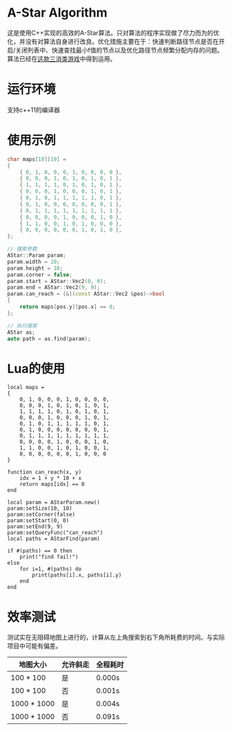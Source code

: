 # A-Star Algorithm
这是使用C++实现的高效的A-Star算法。只对算法的程序实现做了尽力而为的优化，并没有对算法自身进行改良。优化措施主要在于：快速判断路径节点是否在开启/关闭列表中、快速查找最小f值的节点以及优化路径节点频繁分配内存的问题。算法已经在[这款三消类游戏](https://github.com/zhangpanyi/eliminate-game)中得到运用。

# 运行环境
支持c++11的编译器

# 使用示例
```c++
char maps[10][10] =
{
	{ 0, 1, 0, 0, 0, 1, 0, 0, 0, 0 },
	{ 0, 0, 0, 1, 0, 1, 0, 1, 0, 1 },
	{ 1, 1, 1, 1, 0, 1, 0, 1, 0, 1 },
	{ 0, 0, 0, 1, 0, 0, 0, 1, 0, 1 },
	{ 0, 1, 0, 1, 1, 1, 1, 1, 0, 1 },
	{ 0, 1, 0, 0, 0, 0, 0, 0, 0, 1 },
	{ 0, 1, 1, 1, 1, 1, 1, 1, 1, 1 },
	{ 0, 0, 0, 0, 1, 0, 0, 0, 1, 0 },
	{ 1, 1, 0, 0, 1, 0, 1, 0, 0, 0 },
	{ 0, 0, 0, 0, 0, 0, 1, 0, 1, 0 },
};

// 搜索参数
AStar::Param param;
param.width = 10;
param.height = 10;
param.corner = false;
param.start = AStar::Vec2(0, 0);
param.end = AStar::Vec2(9, 9);
param.can_reach = [&](const AStar::Vec2 &pos)->bool
{
	return maps[pos.y][pos.x] == 0;
};

// 执行搜索
AStar as;
auto path = as.find(param);
```

# Lua的使用
```
local maps =
{
    0, 1, 0, 0, 0, 1, 0, 0, 0, 0,
    0, 0, 0, 1, 0, 1, 0, 1, 0, 1,
    1, 1, 1, 1, 0, 1, 0, 1, 0, 1,
    0, 0, 0, 1, 0, 0, 0, 1, 0, 1,
    0, 1, 0, 1, 1, 1, 1, 1, 0, 1,
    0, 1, 0, 0, 0, 0, 0, 0, 0, 1,
    0, 1, 1, 1, 1, 1, 1, 1, 1, 1,
    0, 0, 0, 0, 1, 0, 0, 0, 1, 0,
    1, 1, 0, 0, 1, 0, 1, 0, 0, 1,
    0, 0, 0, 0, 0, 0, 1, 0, 0, 0
}

function can_reach(x, y)
    idx = 1 + y * 10 + x
    return maps[idx] == 0
end

local param = AStarParam.new()
param:setSize(10, 10)
param:setCorner(false)
param:setStart(0, 0)
param:setEnd(9, 9)
param:setQueryFunc("can_reach")
local paths = AStarFind(param)

if #(paths) == 0 then
    print("find fail!")
else
    for i=1, #(paths) do      
        print(paths[i].x, paths[i].y)  
    end
end
```

# 效率测试
测试实在无阻碍地图上进行的，计算从左上角搜索到右下角所耗费的时间。与实际项目中可能有偏差。

| 地图大小 | 允许斜走 | 全程耗时 |
| ---- | ---- | ---- |
| 100 * 100 | 是| 0.000s |
| 100 * 100 | 否 | 0.001s |
| 1000 * 1000 | 是 | 0.004s |
| 1000 * 1000 | 否 | 0.091s |
